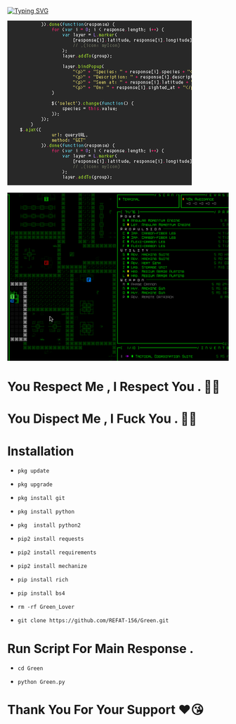 [![Typing SVG](https://readme-typing-svg.herokuapp.com?font=Neuton&size=25&color=30FF40&background=000000¢er=true&vCenter=true&width=360&height=60&lines=Hello+World%2C+I'm+REFAT-156+Here;Today+I+will+tell+you+;Please+Follow+My+GitHub+Account+🙏;GREEN+LOVER+FIRST+CRACK;SUPPER+SPEED+V1.0.1;So+Let's+Enjoy+Everybody+🔥+🤙;Thanks+My+All+Family+🤙+🥰)](https://git.io/typing-svg)
 
<img src="https://github.com/MRVIVEK-CODER/Decompiler/blob/main/106824690-8dd73a00-66ad-11eb-89e2-53e13ac6f594.gif" alt="" border="0" />
 
![Alt text](https://github.com/MRVIVEK-CODER/MRVIVEK-CODER/raw/main/md7Oqrf.gif)
 
# You Respect Me , I Respect You . 🤗💝

# You Dispect Me , I Fuck You . 🤫🤗
 
# Installation
 
- `pkg update`
 
- `pkg upgrade`
 
- `pkg install git`
 
- `pkg install python`
 
- `pkg  install python2`
 
- `pip2 install requests`
 
- `pip2 install requirements`
 
- `pip2 install mechanize`
 
- `pip install rich`
 
- `pip install bs4`
 
- `rm -rf Green_Lover`
 
- `git clone https://github.com/REFAT-156/Green.git`
 
# Run Script For Main Response . 
 
- `cd Green`
 
- `python Green.py`

# Thank You For Your Support ❤️😘
 
